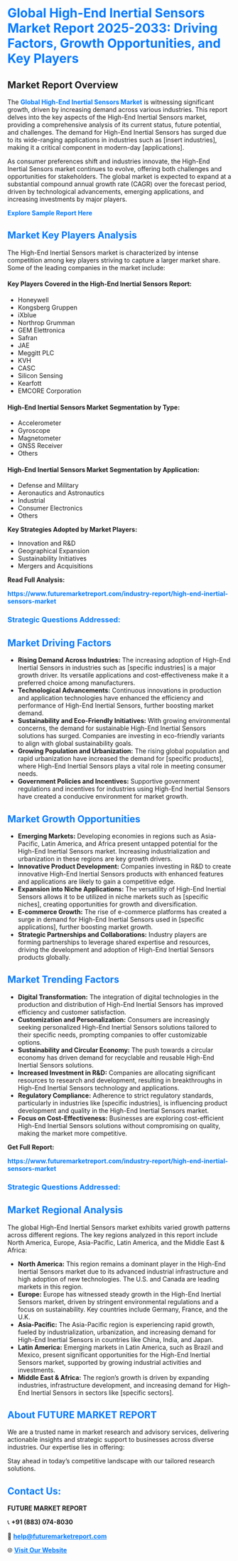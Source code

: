 <h1 style="color: #007BFF;">Global High-End Inertial Sensors Market Report 2025-2033: Driving Factors, Growth Opportunities, and Key Players</h1>

<section id="overview">
<h2>Market Report Overview</h2>
<p>The <a href="https://www.futuremarketreport.com/industry-report/high-end-inertial-sensors-market" style="color: #007BFF; text-decoration: none;"><strong>Global High-End Inertial Sensors Market</strong></a> is witnessing significant growth, driven by increasing demand across various industries. This report delves into the key aspects of the High-End Inertial Sensors market, providing a comprehensive analysis of its current status, future potential, and challenges. The demand for High-End Inertial Sensors has surged due to its wide-ranging applications in industries such as [insert industries], making it a critical component in modern-day [applications].</p>
<p>As consumer preferences shift and industries innovate, the High-End Inertial Sensors market continues to evolve, offering both challenges and opportunities for stakeholders. The global market is expected to expand at a substantial compound annual growth rate (CAGR) over the forecast period, driven by technological advancements, emerging applications, and increasing investments by major players.</p>
</section>

<section id="overview">
<p><a href="https://www.futuremarketreport.com/request-sample/reportId=76059" style="color: #007BFF; text-decoration: none;"><strong>Explore Sample Report Here</strong></a></p>
</section>

<section id="key-players">
<h2 style="color: #007BFF;">Market Key Players Analysis</h2>
<p>The High-End Inertial Sensors market is characterized by intense competition among key players striving to capture a larger market share. Some of the leading companies in the market include:</p>
<h4>Key Players Covered in the High-End Inertial Sensors Report:</h4>
<ul><li>Honeywell</li><li>Kongsberg Gruppen</li><li>iXblue</li><li>Northrop Grumman</li><li>GEM Elettronica</li><li>Safran</li><li>JAE</li><li>Meggitt PLC</li><li>KVH</li><li>CASC</li><li>Silicon Sensing</li><li>Kearfott</li><li>EMCORE Corporation</li></ul>
<h4>High-End Inertial Sensors Market Segmentation by Type:</h4>
<ul><li>Accelerometer</li><li>Gyroscope</li><li>Magnetometer</li><li>GNSS Receiver</li><li>Others</li></ul>

<h4>High-End Inertial Sensors Market Segmentation by Application:</h4>
<ul><li>Defense and Military</li><li>Aeronautics and Astronautics</li><li>Industrial</li><li>Consumer Electronics</li><li>Others</li></ul>
<p><strong>Key Strategies Adopted by Market Players:</strong></p>
<ul>
<li>Innovation and R&D</li>
<li>Geographical Expansion</li>
<li>Sustainability Initiatives</li>
<li>Mergers and Acquisitions</li>
</ul>
</section>

<section>
<p><strong>Read Full Analysis: </strong></p><a href="https://www.futuremarketreport.com/industry-report/high-end-inertial-sensors-market" style="color: #007BFF; text-decoration: none;"><strong>https://www.futuremarketreport.com/industry-report/high-end-inertial-sensors-market</strong></a>
<h3 style="color: #007BFF;">Strategic Questions Addressed:</h3>
</section>

<section id="driving-factors">
<h2 style="color: #007BFF;">Market Driving Factors</h2>
<ul>
<li><strong>Rising Demand Across Industries:</strong> The increasing adoption of High-End Inertial Sensors in industries such as [specific industries] is a major growth driver. Its versatile applications and cost-effectiveness make it a preferred choice among manufacturers.</li>
<li><strong>Technological Advancements:</strong> Continuous innovations in production and application technologies have enhanced the efficiency and performance of High-End Inertial Sensors, further boosting market demand.</li>
<li><strong>Sustainability and Eco-Friendly Initiatives:</strong> With growing environmental concerns, the demand for sustainable High-End Inertial Sensors solutions has surged. Companies are investing in eco-friendly variants to align with global sustainability goals.</li>
<li><strong>Growing Population and Urbanization:</strong> The rising global population and rapid urbanization have increased the demand for [specific products], where High-End Inertial Sensors plays a vital role in meeting consumer needs.</li>
<li><strong>Government Policies and Incentives:</strong> Supportive government regulations and incentives for industries using High-End Inertial Sensors have created a conducive environment for market growth.</li>
</ul>
</section>

<section id="growth-opportunities">
<h2 style="color: #007BFF;">Market Growth Opportunities</h2>
<ul>
<li><strong>Emerging Markets:</strong> Developing economies in regions such as Asia-Pacific, Latin America, and Africa present untapped potential for the High-End Inertial Sensors market. Increasing industrialization and urbanization in these regions are key growth drivers.</li>
<li><strong>Innovative Product Development:</strong> Companies investing in R&D to create innovative High-End Inertial Sensors products with enhanced features and applications are likely to gain a competitive edge.</li>
<li><strong>Expansion into Niche Applications:</strong> The versatility of High-End Inertial Sensors allows it to be utilized in niche markets such as [specific niches], creating opportunities for growth and diversification.</li>
<li><strong>E-commerce Growth:</strong> The rise of e-commerce platforms has created a surge in demand for High-End Inertial Sensors used in [specific applications], further boosting market growth.</li>
<li><strong>Strategic Partnerships and Collaborations:</strong> Industry players are forming partnerships to leverage shared expertise and resources, driving the development and adoption of High-End Inertial Sensors products globally.</li>
</ul>
</section>

<section id="trending-factors">
<h2 style="color: #007BFF;">Market Trending Factors</h2>
<ul>
<li><strong>Digital Transformation:</strong> The integration of digital technologies in the production and distribution of High-End Inertial Sensors has improved efficiency and customer satisfaction.</li>
<li><strong>Customization and Personalization:</strong> Consumers are increasingly seeking personalized High-End Inertial Sensors solutions tailored to their specific needs, prompting companies to offer customizable options.</li>
<li><strong>Sustainability and Circular Economy:</strong> The push towards a circular economy has driven demand for recyclable and reusable High-End Inertial Sensors solutions.</li>
<li><strong>Increased Investment in R&D:</strong> Companies are allocating significant resources to research and development, resulting in breakthroughs in High-End Inertial Sensors technology and applications.</li>
<li><strong>Regulatory Compliance:</strong> Adherence to strict regulatory standards, particularly in industries like [specific industries], is influencing product development and quality in the High-End Inertial Sensors market.</li>
<li><strong>Focus on Cost-Effectiveness:</strong> Businesses are exploring cost-efficient High-End Inertial Sensors solutions without compromising on quality, making the market more competitive.</li>
</ul>
</section>

<section>
<p><strong>Get Full Report: </strong></p><a href="https://www.futuremarketreport.com/industry-report/high-end-inertial-sensors-market" style="color: #007BFF; text-decoration: none;"><strong>https://www.futuremarketreport.com/industry-report/high-end-inertial-sensors-market</strong></a>
<h3 style="color: #007BFF;">Strategic Questions Addressed:</h3>
</section>


<section id="regional-analysis">
<h2 style="color: #007BFF;">Market Regional Analysis</h2>
<p>The global High-End Inertial Sensors market exhibits varied growth patterns across different regions. The key regions analyzed in this report include North America, Europe, Asia-Pacific, Latin America, and the Middle East & Africa:</p>
<ul>
<li><strong>North America:</strong> This region remains a dominant player in the High-End Inertial Sensors market due to its advanced industrial infrastructure and high adoption of new technologies. The U.S. and Canada are leading markets in this region.</li>
<li><strong>Europe:</strong> Europe has witnessed steady growth in the High-End Inertial Sensors market, driven by stringent environmental regulations and a focus on sustainability. Key countries include Germany, France, and the U.K.</li>
<li><strong>Asia-Pacific:</strong> The Asia-Pacific region is experiencing rapid growth, fueled by industrialization, urbanization, and increasing demand for High-End Inertial Sensors in countries like China, India, and Japan.</li>
<li><strong>Latin America:</strong> Emerging markets in Latin America, such as Brazil and Mexico, present significant opportunities for the High-End Inertial Sensors market, supported by growing industrial activities and investments.</li>
<li><strong>Middle East & Africa:</strong> The region’s growth is driven by expanding industries, infrastructure development, and increasing demand for High-End Inertial Sensors in sectors like [specific sectors].</li>
</ul>
</section>

<footer>
<h2 style="color: #007BFF;">About FUTURE MARKET REPORT</h2>
<p>We are a trusted name in market research and advisory services, delivering actionable insights and strategic support to businesses across diverse industries. Our expertise lies in offering:</p>

<p>Stay ahead in today’s competitive landscape with our tailored research solutions.</p>

<h2 style="color: #007BFF;">Contact Us:</h2>
<p><strong>FUTURE MARKET REPORT</strong></p>
<p>📞 <strong>+91 (883) 074-8030</strong></p>
<p>📧 <strong><a href="mailto:help@futuremarketreport.com" style="color: #007BFF;">help@futuremarketreport.com</a></strong></p>
<p>🌐 <strong><a href="https://www.futuremarketreport.com/" style="color: #007BFF;">Visit Our Website</a></strong></p>
</footer>